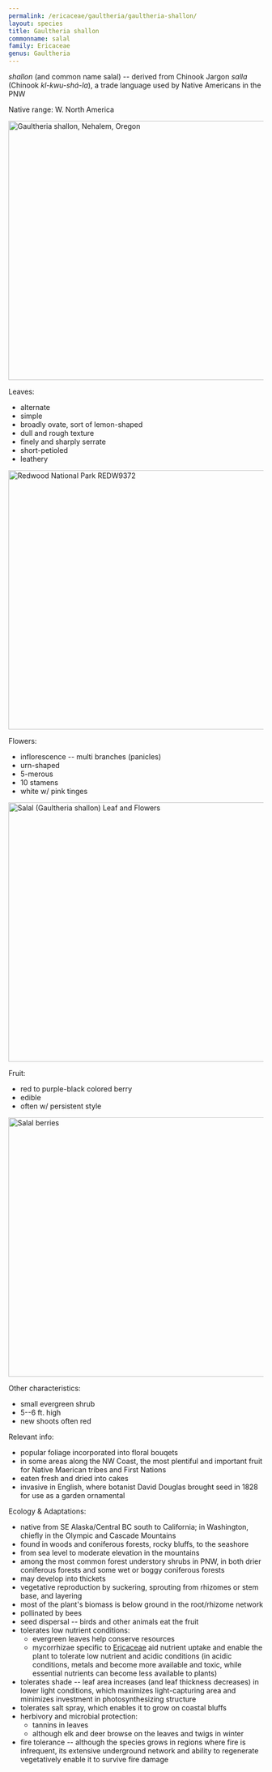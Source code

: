 ```yaml
---
permalink: /ericaceae/gaultheria/gaultheria-shallon/
layout: species
title: Gaultheria shallon
commonname: salal
family: Ericaceae
genus: Gaultheria
---
```


*shallon* (and common name salal) -- derived from Chinook Jargon *salla* (Chinook *kl-kwu-shá-la*), a trade language used by Native Americans in the PNW

Native range: W. North America

<a title="Jami Dwyer from Portland, OR, USA / CC BY-SA (https://creativecommons.org/licenses/by-sa/2.0)" href="https://commons.wikimedia.org/wiki/File:Gaultheria_shallon,_Nehalem,_Oregon.jpg"><img width="512" alt="Gaultheria shallon, Nehalem, Oregon" src="https://upload.wikimedia.org/wikipedia/commons/thumb/c/c3/Gaultheria_shallon%2C_Nehalem%2C_Oregon.jpg/512px-Gaultheria_shallon%2C_Nehalem%2C_Oregon.jpg"></a>

Leaves:
  - alternate
  - simple
  - broadly ovate, sort of lemon-shaped
  - dull and rough texture
  - finely and sharply serrate
  - short-petioled
  - leathery

<a title="National Park Service Digital Image Archives / Public domain" href="https://commons.wikimedia.org/wiki/File:Redwood_National_Park_REDW9372.jpg"><img width="512" alt="Redwood National Park REDW9372" src="https://upload.wikimedia.org/wikipedia/commons/thumb/b/b2/Redwood_National_Park_REDW9372.jpg/512px-Redwood_National_Park_REDW9372.jpg"></a>

Flowers:
  - inflorescence -- multi branches (panicles)
  - urn-shaped
  - 5-merous
  - 10 stamens
  - white w/ pink tinges

<a title="Wing-Chi Poon / CC BY-SA (https://creativecommons.org/licenses/by-sa/2.5)" href="https://commons.wikimedia.org/wiki/File:Salal_(Gaultheria_shallon)_Leaf_and_Flowers.jpg"><img width="512" alt="Salal (Gaultheria shallon) Leaf and Flowers" src="https://upload.wikimedia.org/wikipedia/commons/thumb/3/3f/Salal_%28Gaultheria_shallon%29_Leaf_and_Flowers.jpg/512px-Salal_%28Gaultheria_shallon%29_Leaf_and_Flowers.jpg"></a>

Fruit:
  - red to purple-black colored berry
  - edible
  - often w/ persistent style

<a title="Darren Giles / CC BY-SA (https://creativecommons.org/licenses/by-sa/3.0)" href="https://commons.wikimedia.org/wiki/File:Salal_berries.jpg"><img width="512" alt="Salal berries" src="https://upload.wikimedia.org/wikipedia/commons/thumb/f/fd/Salal_berries.jpg/512px-Salal_berries.jpg"></a>

Other characteristics:
  - small evergreen shrub
  - 5--6 ft. high
  - new shoots often red

Relevant info:
  - popular foliage incorporated into floral bouqets
  - in some areas along the NW Coast, the most plentiful and important fruit for Native Maerican tribes and First Nations
  - eaten fresh and dried into cakes
  - invasive in English, where botanist David Douglas brought seed in 1828 for use as a garden ornamental

Ecology & Adaptations:
  - native from SE Alaska/Central BC south to California; in Washington, chiefly in the Olympic and Cascade Mountains
  - found in woods and coniferous forests, rocky bluffs, to the seashore
  - from sea level to moderate elevation in the mountains
  - among the most common forest understory shrubs in PNW, in both drier coniferous forests and some wet or boggy coniferous forests
  - may develop into thickets
  - vegetative reproduction by suckering, sprouting from rhizomes or stem base, and layering
  - most of the plant's biomass is below ground in the root/rhizome network
  - pollinated by bees
  - seed dispersal -- birds and other animals eat the fruit
  - tolerates low nutrient conditions:
    - evergreen leaves help conserve resources
    - mycorrhizae specific to [Ericaceae](../../) aid nutrient uptake and enable the plant to tolerate low nutrient and acidic conditions (in acidic conditions, metals and become more available and toxic, while essential nutrients can become less available to plants)
  - tolerates shade -- leaf area increases (and leaf thickness decreases) in lower light conditions, which maximizes light-capturing area and minimizes investment in photosynthesizing structure
  - tolerates salt spray, which enables it to grow on coastal bluffs
  - herbivory and microbial protection:
    - tannins in leaves
    - although elk and deer browse on the leaves and twigs in winter
  - fire tolerance -- although the species grows in regions where fire is infrequent, its extensive underground network and ability to regenerate vegetatively enable it to survive fire damage
